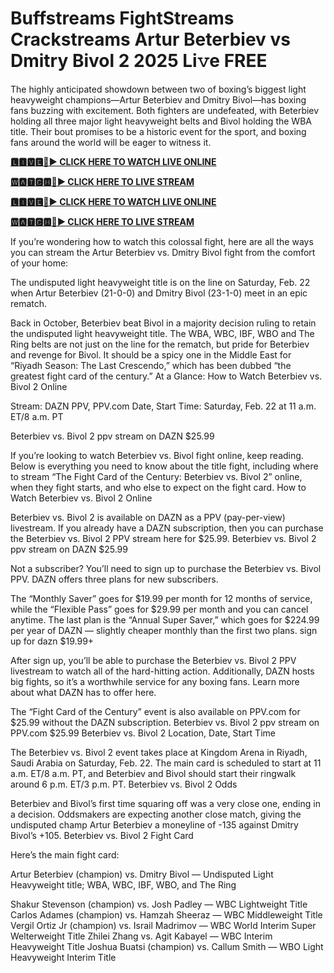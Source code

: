 # Buffstreams FightStreams Crackstreams Artur Beterbiev vs Dmitry Bivol 2 2025 Li𝚟e FREE

The highly anticipated showdown between two of boxing’s biggest light heavyweight champions—Artur Beterbiev and Dmitry Bivol—has boxing fans buzzing with excitement. Both fighters are undefeated, with Beterbiev holding all three major light heavyweight belts and Bivol holding the WBA title. Their bout promises to be a historic event for the sport, and boxing fans around the world will be eager to witness it.

**[🅻🅸🆅🅴🔴▶️ CLICK HERE TO WATCH LIVE ONLINE](https://tinyurl.com/4mfz5jzr)**

**[🆆🅰🆃🅲🅷🔴▶️ CLICK HERE TO LIVE STREAM](https://tinyurl.com/4mfz5jzr)**

**[🅻🅸🆅🅴🔴▶️ CLICK HERE TO WATCH LIVE ONLINE](https://tinyurl.com/4mfz5jzr)**

**[🆆🅰🆃🅲🅷🔴▶️ CLICK HERE TO LIVE STREAM](https://tinyurl.com/4mfz5jzr)**

If you’re wondering how to watch this colossal fight, here are all the ways you can stream the Artur Beterbiev vs. Dmitry Bivol fight from the comfort of your home:

The undisputed light heavyweight title is on the line on Saturday, Feb. 22 when Artur Beterbiev (21-0-0) and Dmitry Bivol (23-1-0) meet in an epic rematch.

Back in October, Beterbiev beat Bivol in a majority decision ruling to retain the undisputed light heavyweight title. The WBA, WBC, IBF, WBO and The Ring belts are not just on the line for the rematch, but pride for Beterbiev and revenge for Bivol. It should be a spicy one in the Middle East for “Riyadh Season: The Last Crescendo,” which has been dubbed “the greatest fight card of the century.”
At a Glance: How to Watch Beterbiev vs. Bivol 2 Online

Stream: DAZN PPV, PPV.com
Date, Start Time: Saturday, Feb. 22 at 11 a.m. ET/8 a.m. PT

Beterbiev vs. Bivol 2 ppv stream on DAZN $25.99

If you’re looking to watch Beterbiev vs. Bivol fight online, keep reading. Below is everything you need to know about the title fight, including where to stream “The Fight Card of the Century: Beterbiev vs. Bivol 2” online, when they fight starts, and who else to expect on the fight card.
How to Watch Beterbiev vs. Bivol 2 Online

Beterbiev vs. Bivol 2 is available on DAZN as a PPV (pay-per-view) livestream. If you already have a DAZN subscription, then you can purchase the Beterbiev vs. Bivol 2 PPV stream here for $25.99.
Beterbiev vs. Bivol 2 ppv stream on DAZN $25.99

Not a subscriber? You’ll need to sign up to purchase the Beterbiev vs. Bivol PPV. DAZN offers three plans for new subscribers.

The “Monthly Saver” goes for $19.99 per month for 12 months of service, while the “Flexible Pass” goes for $29.99 per month and you can cancel anytime. The last plan is the “Annual Super Saver,” which goes for $224.99 per year of DAZN — slightly cheaper monthly than the first two plans.
sign up for dazn $19.99+

After sign up, you’ll be able to purchase the Beterbiev vs. Bivol 2 PPV livestream to watch all of the hard-hitting action. Additionally, DAZN hosts big fights, so it’s a worthwhile service for any boxing fans. Learn more about what DAZN has to offer here.

The “Fight Card of the Century” event is also available on PPV.com for $25.99 without the DAZN subscription.
Beterbiev vs. Bivol 2 ppv stream on PPV.com $25.99
Beterbiev vs. Bivol 2 Location, Date, Start Time

The Beterbiev vs. Bivol 2 event takes place at Kingdom Arena in Riyadh, Saudi Arabia on Saturday, Feb. 22. The main card is scheduled to start at 11 a.m. ET/8 a.m. PT, and Beterbiev and Bivol should start their ringwalk around 6 p.m. ET/3 p.m. PT.
Beterbiev vs. Bivol 2 Odds

Beterbiev and Bivol’s first time squaring off was a very close one, ending in a decision. Oddsmakers are expecting another close match, giving the undisputed champ Artur Beterbiev a moneyline of -135 against Dmitry Bivol’s +105.
Beterbiev vs. Bivol 2 Fight Card

Here’s the main fight card:

Artur Beterbiev (champion) vs. Dmitry Bivol — Undisputed Light Heavyweight title; WBA, WBC, IBF, WBO, and The Ring

Shakur Stevenson (champion) vs. Josh Padley — WBC Lightweight Title
Carlos Adames (champion) vs. Hamzah Sheeraz — WBC Middleweight Title
Vergil Ortiz Jr (champion) vs. Israil Madrimov — WBC World Interim Super Welterweight Title
Zhilei Zhang vs. Agit Kabayel — WBC Interim Heavyweight Title
Joshua Buatsi (champion) vs. Callum Smith — WBO Light Heavyweight Interim Title
